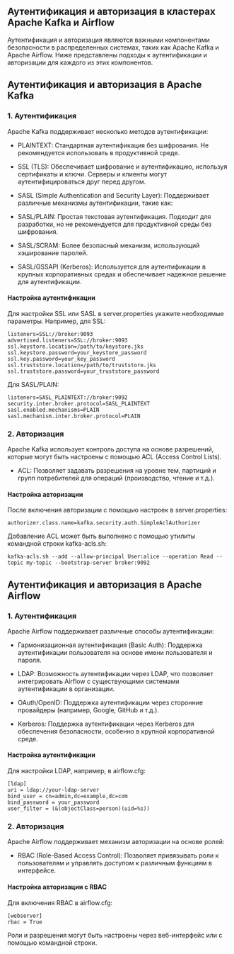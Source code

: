 ## Аутентификация и авторизация в кластерах Apache Kafka и Airflow

Аутентификация и авторизация являются важными компонентами безопасности в распределенных системах, таких как Apache Kafka и Apache Airflow. Ниже представлены подходы к аутентификации и авторизации для каждого из этих компонентов.

## Аутентификация и авторизация в Apache Kafka

### 1. Аутентификация

Apache Kafka поддерживает несколько методов аутентификации:

- PLAINTEXT: Стандартная аутентификация без шифрования. Не рекомендуется использовать в продуктивной среде.

- SSL (TLS): Обеспечивает шифрование и аутентификацию, используя сертификаты и ключи. Серверы и клиенты могут аутентифицироваться друг перед другом.

- SASL (Simple Authentication and Security Layer): Поддерживает различные механизмы аутентификации, такие как:
- SASL/PLAIN: Простая текстовая аутентификация. Подходит для разработки, но не рекомендуется для продуктивной среды без шифрования.
- SASL/SCRAM: Более безопасный механизм, использующий хэширование паролей.
- SASL/GSSAPI (Kerberos): Используется для аутентификации в крупных корпоративных средах и обеспечивает надежное решение для аутентификации.

#### Настройка аутентификации

Для настройки SSL или SASL в server.properties укажите необходимые параметры. Например, для SSL:

```
listeners=SSL://broker:9093
advertised.listeners=SSL://broker:9093
ssl.keystore.location=/path/to/keystore.jks
ssl.keystore.password=your_keystore_password
ssl.key.password=your_key_password
ssl.truststore.location=/path/to/truststore.jks
ssl.truststore.password=your_truststore_password
```

Для SASL/PLAIN:

```
listeners=SASL_PLAINTEXT://broker:9092
security.inter.broker.protocol=SASL_PLAINTEXT
sasl.enabled.mechanisms=PLAIN
sasl.mechanism.inter.broker.protocol=PLAIN
```

### 2. Авторизация

Apache Kafka использует контроль доступа на основе разрешений, которые могут быть настроены с помощью ACL (Access Control Lists).

- ACL: Позволяет задавать разрешения на уровне тем, партиций и групп потребителей для операций (производство, чтение и т.д.).

#### Настройка авторизации

После включения авторизации с помощью настроек в server.properties:

```
authorizer.class.name=kafka.security.auth.SimpleAclAuthorizer
```

Добавление ACL может быть выполнено с помощью утилиты командной строки kafka-acls.sh:

```
kafka-acls.sh --add --allow-principal User:alice --operation Read --topic my-topic --bootstrap-server broker:9092
```

## Аутентификация и авторизация в Apache Airflow

### 1. Аутентификация

Apache Airflow поддерживает различные способы аутентификации:

- Гармонизационная аутентификация (Basic Auth): Поддержка аутентификации пользователя на основе имени пользователя и пароля.

- LDAP: Возможность аутентификации через LDAP, что позволяет интегрировать Airflow с существующими системами аутентификации в организации.

- OAuth/OpenID: Поддержка аутентификации через сторонние провайдеры (например, Google, GitHub и т.д.).

- Kerberos: Поддержка аутентификации через Kerberos для обеспечения безопасности, особенно в крупной корпоративной среде.

#### Настройка аутентификации

Для настройки LDAP, например, в airflow.cfg:

```
[ldap]
uri = ldap://your-ldap-server
bind_user = cn=admin,dc=example,dc=com
bind_password = your_password
user_filter = (&(objectClass=person)(uid=%s))
```

### 2. Авторизация

Apache Airflow поддерживает механизм авторизации на основе ролей:

- RBAC (Role-Based Access Control): Позволяет привязывать роли к пользователям и управлять доступом к различным функциям в интерфейсе.

#### Настройка авторизации с RBAC

Для включения RBAC в airflow.cfg:

```
[webserver]
rbac = True
```

Роли и разрешения могут быть настроены через веб-интерфейс или с помощью командной строки.

